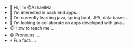 - 👋 Hi, I’m @AzhaelMz
- 👀 I’m interested in back end apps...
- 🌱 I’m currently learning java, spring boot, JPA, data bases ...
- 💞️ I’m looking to collaborate on apps developed with java...
- 📫 How to reach me ...
- 😄 Pronouns: ...
- ⚡ Fun fact: ...

<!---
AzhaelMz/AzhaelMz is a ✨ special ✨ repository because its `README.md` (this file) appears on your GitHub profile.
You can click the Preview link to take a look at your changes.
--->
